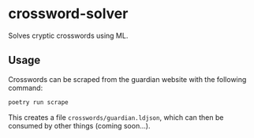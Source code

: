 # crossword-solver

Solves cryptic crosswords using ML.

## Usage

Crosswords can be scraped from the guardian website with the following command:

```sh
poetry run scrape
```

This creates a file `crosswords/guardian.ldjson`, which can then be consumed by other things (coming soon...). 